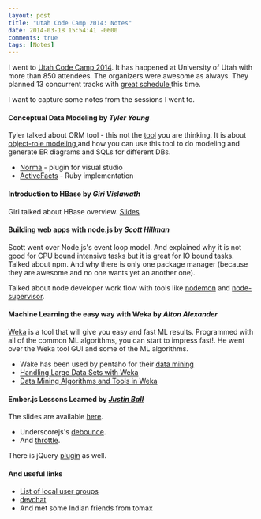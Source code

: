 ```yaml
---
layout: post
title: "Utah Code Camp 2014: Notes"
date: 2014-03-18 15:54:41 -0600
comments: true
tags: [Notes]
---
```


I went to [Utah Code Camp 2014](http://utahcodecamp.com/). It has happened at University of Utah with more than 850 attendees. The organizers were awesome as always. They planned 13 concurrent tracks with [great schedule ](/assets/posts/UTCCschedule2014.pdf) this time.

I want to capture some notes from the sessions I went to.

#### Conceptual Data Modeling by *Tyler Young*
Tyler talked about ORM tool - this not the [tool](http://en.wikipedia.org/wiki/Object-relational_mapping) you are thinking. It is about [object-role modeling ](http://www.ormfoundation.org/) and how you can use this tool to do modeling and generate ER diagrams and SQLs for different DBs.

* [Norma](http://www.ormfoundation.org/files/10/default.aspx) - plugin for visual studio
* [ActiveFacts](http://dataconstellation.com/ActiveFacts/index.shtml) - Ruby implementation

#### Introduction to HBase by *Giri Vislawath*
Giri talked about HBase overview. [Slides](/assets/posts/introduction_to_hbase.pptx)


#### Building web apps with node.js by *Scott Hillman*
Scott went over Node.js's event loop model. And explained why it is not good for CPU bound intensive tasks but it is great for IO bound tasks.
Talked about npm. And why there is only one package manager (because they are awesome and no one wants yet an another one).

Talked about node developer work flow with tools like [nodemon](http://nodemon.io/) and [node-supervisor](https://github.com/isaacs/node-supervisor).

#### Machine Learning the easy way with Weka by *Alton Alexander*
[Weka](http://www.cs.waikato.ac.nz/ml/weka/) is a tool that will give you easy and fast ML results. Programmed with all of the common ML algorithms, you can start to impress fast!. He went over the Weka tool GUI and some of the ML algorithms.

* Wake has been used by pentaho for their [data mining](http://community.pentaho.com/projects/data-mining/)
* [Handling Large Data Sets with Weka](http://wiki.pentaho.com/display/DATAMINING/Handling+Large+Data+Sets+with+Weka)
* [Data Mining Algorithms and Tools in Weka](http://wiki.pentaho.com/display/DATAMINING/Data+Mining+Algorithms+and+Tools+in+Weka)


#### Ember.js Lessons Learned by *[Justin Ball](http://www.justinball.com)*
The slides are available [here](http://www.justinball.com/2014/03/12/emberjs-lessons-learned-so-far).

* Underscorejs's [debounce](http://underscorejs.org/#debounce). 
* And [throttle](http://underscorejs.org/#throttle).

There is jQuery [plugin](http://benalman.com/code/projects/jquery-throttle-debounce/examples/debounce/) as well.


#### And useful links

* [List of local user groups](/assets/posts/LocalUserGroupsFlyer.pdf)
* [devchat](http://www.freelancersshow.com/)
* And met some Indian friends from tomax

